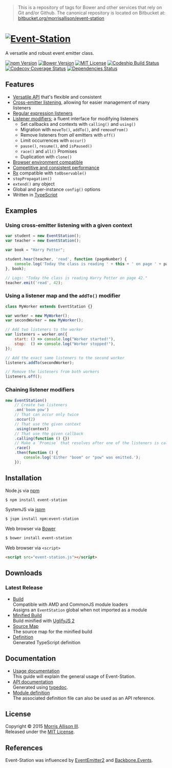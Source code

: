 > This is a repository of tags for Bower and other services that rely on Git and/or Github. The canonical repository is located on Bitbucket at: [bitbucket.org/morrisallison/event-station](https://bitbucket.org/morrisallison/event-station)

# [![Event-Station](https://cldup.com/nNDX7LGO96.svg)](http://morrisallison.bitbucket.org/event-station)

A versatile and robust event emitter class.

[![npm Version](https://img.shields.io/npm/v/event-station.svg?style=flat-square)](https://www.npmjs.com/package/event-station)
[![Bower Version](https://img.shields.io/bower/v/event-station.svg?style=flat-square)](http://bower.io/search/?q=event-station)
[![MIT License](https://img.shields.io/badge/license-MIT-blue.svg?style=flat-square)](https://bitbucket.org/morrisallison/event-station/raw/default/LICENSE)
[![Codeship Build Status](https://img.shields.io/codeship/4ade98f0-4121-0133-db1d-62bb193b9897.svg?style=flat-square)](https://codeship.com/)
[![Codecov Coverage Status](https://img.shields.io/codecov/c/bitbucket/morrisallison/event-station/default.svg?style=flat-square)](https://codecov.io/bitbucket/morrisallison/event-station/commits)
[![Dependencies Status](https://img.shields.io/badge/dependencies-none-brightgreen.svg?style=flat-square)](https://www.npmjs.com/package/event-station)

## Features

* [Versatile API](http://morrisallison.bitbucket.org/event-station/api/) that's flexible and consistent
* [Cross-emitter listening](http://morrisallison.bitbucket.org/event-station/usage.html#cross-emitter-listening), allowing for easier management of many listeners
* [Regular expression listeners](http://morrisallison.bitbucket.org/event-station/usage.html#regular-expression-listeners)
* [Listener modifiers](http://morrisallison.bitbucket.org/event-station/usage.html#listener-modifiers); a fluent interface for modifying listeners
    * Set callbacks and contexts with `calling()` and `using()`
    * Migration with `moveTo()`, `addTo()`, and `removeFrom()`
    * Remove listeners from *all* emitters with `off()`
    * Limit occurrences with `occur()`
    * `pause()`, `resume()`, and `isPaused()`
    * `race()` and `all()` Promises
    * Duplication with `clone()`
* [Browser environment compatible](http://morrisallison.bitbucket.org/event-station/usage.html#browser-usage)
* [Competitive and consistent performance](http://morrisallison.bitbucket.org/event-station/performance.html)
* [Rx](https://www.npmjs.com/package/rx) compatible with `toObservable()`
* `stopPropagation()`
* `extend()` any object
* Global and per-instance `config()` options
* Written in [TypeScript](http://www.typescriptlang.org/)

## Examples

### Using cross-emitter listening with a given context

```javascript
var student = new EventStation();
var teacher = new EventStation();

var book = "Harry Potter";

student.hear(teacher, 'read', function (pageNumber) {
    console.log('Today the class is reading ' + this + ' on page ' + pageNumber + '.');
}, book);

// Logs: "Today the class is reading Harry Potter on page 42."
teacher.emit('read', 42);
```
### Using a listener map and the `addTo()` modifier

```javascript
class MyWorker extends EventStation {}

var worker = new MyWorker();
var secondWorker = new MyWorker();

// Add two listeners to the worker
var listeners = worker.on({
    start: () => console.log("Worker started!"),
    stop:  () => console.log("Worker stopped!"),
});

// Add the exact same listeners to the second worker
listeners.addTo(secondWorker);

// Remove the listeners from both workers
listeners.off();
```

### Chaining listener modifiers

```javascript
new EventStation()
    // Create two listeners
    .on('boom pow')
    // That can occur only twice
    .occur(2)
    // That use the given context
    .using(context)
    // That use the given callback
    .calling(function () {})
    // Make a `Promise` that resolves after one of the listeners is called
    .race()
    .then(function () {
        console.log('Either "boom" or "pow" was emitted.');
    });
```

## Installation

Node.js via [npm](https://www.npmjs.com/package/event-station)

```bash
$ npm install event-station
```

SystemJS via [jspm](http://jspm.io/)

```bash
$ jspm install npm:event-station
```

Web browser via [Bower](http://bower.io/search/?q=event-station)

```bash
$ bower install event-station
```

Web browser via `<script>`

```html
<script src="event-station.js"></script>
```

## Downloads

### Latest Release

* [Build](https://bitbucket.org/morrisallison/event-station/src/default/dist/event-station.js)
<br>Compatible with AMD and CommonJS module loaders
<br>Assigns an `EventStation` global when not imported as a module
* [Minified Build](https://bitbucket.org/morrisallison/event-station/src/default/dist/event-station.min.js)
<br>Build minified with [UglifyJS 2](https://github.com/mishoo/UglifyJS2)
* [Source Map](https://bitbucket.org/morrisallison/event-station/src/default/dist/event-station.min.js.map)
<br>The source map for the minified build
* [Definition](https://bitbucket.org/morrisallison/event-station/src/default/dist/event-station.d.ts)
<br>Generated TypeScript definition

## Documentation

* [Usage documentation](http://morrisallison.bitbucket.org/event-station/usage/)
<br>This guide will explain the general usage of Event-Station.
* [API documentation](http://morrisallison.bitbucket.org/event-station/api/)
<br>Generated using [typedoc](http://typedoc.io/).
* [Module definition](https://bitbucket.org/morrisallison/event-station/src/default/dist/event-station.d.ts)
<br>The associated definition file can also be used as an API reference.

## License

Copyright &copy; 2015 [Morris Allison III](http://morris.xyz).
<br>Released under the [MIT License](https://bitbucket.org/morrisallison/event-station/raw/default/LICENSE).

## References

Event-Station was influenced by [EventEmitter2](https://github.com/asyncly/EventEmitter2) and [Backbone.Events](http://backbonejs.org/#Events).
